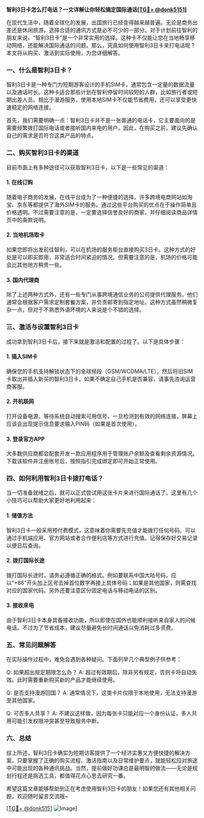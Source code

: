 **智利3日卡怎么打电话？一文详解让你轻松搞定国际通话[[TG💪+ @donk5151](https://t.me/s/donk5151)]**

在现代生活中，随着全球化的发展，出国旅行已经变得越来越普遍。无论是商务出差还是休闲旅游，选择合适的通讯方式是必不可少的一部分。对于计划前往智利的朋友来说，“智利3日卡”是一个非常实用的选择。这种卡不仅能让您在当地畅享移动网络，还能解决国际通话的问题。那么，究竟如何使用智利3日卡来打电话呢？本文将从购买、激活到实际使用，为您详细解答。

### 一、什么是智利3日卡？

智利3日卡是一种专门为短期游客设计的手机SIM卡，通常包含一定量的数据流量以及通话时长。这种卡适合那些计划在智利停留时间较短的人群，比如旅行者或短期出差人员。相比于漫游服务，使用本地SIM卡不仅能节省费用，还可以享受更快速稳定的网络连接。

首先，我们需要明确一点：智利3日卡并不是一张普通的电话卡，它主要面向的是需要频繁拨打国际电话或者接听国内来电的用户。因此，在购买之前，建议先确认自己的需求是否符合这类产品的特点。

### 二、购买智利3日卡的渠道

目前市面上有多种途径可以获取智利3日卡，以下是一些常见的渠道：

#### 1. 在线订购
随着电子商务的发展，在线平台成为了一种便捷的选择。许多跨境电商网站如淘宝、京东等都提供了海外SIM卡的服务。通过这些平台购买的优点在于操作简单且价格透明。不过需要注意的是，一定要选择信誉良好的商家，并仔细阅读商品详情页中的条款说明。

#### 2. 当地机场取卡
如果您即将出发前往智利，可以在机场的服务柜台直接购买3日卡。这种方式的好处是可以即买即用，非常适合时间紧迫的情况。但需要注意的是，机场的价格可能会比其他地方稍贵一些。

#### 3. 国内代理商
除了上述两种方式外，还有一些专门从事跨境通信业务的公司提供代理服务。他们通常会根据客户需求定制套餐方案，并负责邮寄到指定地址。这种方式虽然稍微复杂一点，但对于不熟悉外语环境的人来说是个不错的选择。

### 三、激活与设置智利3日卡

成功拿到智利3日卡后，接下来就是激活和配置的过程了。以下是具体步骤：

#### 1. 插入SIM卡
确保您的手机支持解锁状态下的全球频段（GSM/WCDMA/LTE），然后将旧SIM卡取出并插入新买的智利3日卡。如果不确定自己手机是否兼容，请事先咨询运营商客服。

#### 2. 开机联网
打开设备电源，等待系统自动搜索可用信号。一旦检测到有效的网络连接，屏幕上应该会出现提示信息要求输入PIN码（如果是首次使用）。

#### 3. 登录官方APP
大多数供应商都会配套开发一款应用程序用于管理账户余额及查看剩余资源情况。下载该软件并注册账号后，按照指引完成绑定即可开始正常使用。

### 四、如何利用智利3日卡拨打电话？

当一切准备就绪之后，就可以正式尝试用这张卡片来进行国际通话了。这里有几个小技巧可以帮助大家更好地利用起来：

#### 1. 储值方法
智利3日卡一般采用预付费模式，这意味着你需要先充值才能拨打任何号码。可以通过手机端应用、官方网站或者合作便利店等方式进行充值。记得保存好交易记录以便日后查询。

#### 2. 拨打国际长途
拨打国际长途时，请务必遵循正确的格式。例如要联系中国大陆号码，应以“+86”开头加上区号去掉首位数字再接上具体号码；如果是其他国家，则需查找对应的国家代码。另外还要注意区分固定电话与移动电话的区别。

#### 3. 接收来电
由于智利3日卡本身具备接收功能，所以即使在国外也能顺利接听来自家人的问候电话。不过为了节省成本，建议尽量避免长时间通话以免消耗过多资费。

### 五、常见问题解答

在实际操作过程中，难免会遇到各种疑问。下面列举几个典型例子供参考：

Q: 如果超出规定期限怎么办？
A: 超过有效期后，除非另有规定，否则卡将自动失效。此时需要重新购买新的产品才能继续使用。

Q: 是否支持漫游回国？
A: 通常情况下，这类卡片仅限于本地使用，无法支持漫游至其他国家。

Q: 可否多人共享？
A: 不建议这样做，因为每张卡只能对应一个身份认证，多人共用可能引发权限冲突甚至导致服务中断。

### 六、总结

综上所述，智利3日卡确实为短期访客提供了一个经济实惠又方便快捷的解决方案。只要掌握了正确的购买流程、激活指南以及日常维护要点，就能轻松应对旅途中可能出现的各种通讯挑战。当然，提前做好功课总是最明智的做法——无论是规划行程还是挑选工具，都值得花点心思去研究一番。

希望这篇文章能够帮助到正在考虑使用智利3日卡的朋友！如果您还有其他相关问题，欢迎随时留言交流哦~ 

[[TG💪+ @donk5151](https://t.me/s/donk5151) ![Image](https://i.postimg.cc/rwNCRYN7/Snipaste-2025-04-30-17-27-05.png)]